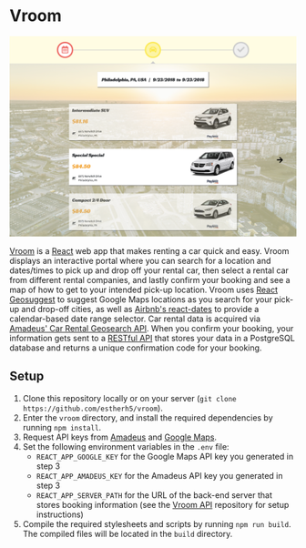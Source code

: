 # Vroom
![Vroom](vroom.png)

[Vroom](https://vroom.crystalprism.io) is a [React](https://reactjs.org/) web app that makes renting a car quick and easy. Vroom displays an interactive portal where you can search for a location and dates/times to pick up and drop off your rental car, then select a rental car from different rental companies, and lastly confirm your booking and see a map of how to get to your intended pick-up location. Vroom uses [React Geosuggest](https://github.com/ubilabs/react-geosuggest) to suggest Google Maps locations as you search for your pick-up and drop-off cities, as well as [Airbnb's react-dates](https://github.com/airbnb/react-dates) to provide a calendar-based date range selector. Car rental data is acquired via [Amadeus' Car Rental Geosearch API](https://sandbox.amadeus.com/travel-innovation-sandbox/apis/get/cars/search-circle). When you confirm your booking, your information gets sent to a [RESTful API](https://github.com/estherh5/vroom_api) that stores your data in a PostgreSQL database and returns a unique confirmation code for your booking.

## Setup
1. Clone this repository locally or on your server (`git clone https://github.com/estherh5/vroom`).
2. Enter the `vroom` directory, and install the required dependencies by running `npm install`.
3. Request API keys from [Amadeus](https://sandbox.amadeus.com/getting-started) and [Google Maps](https://cloud.google.com/maps-platform/#get-started).
4. Set the following environment variables in the `.env` file:
    * `REACT_APP_GOOGLE_KEY` for the Google Maps API key you generated in step 3
    * `REACT_APP_AMADEUS_KEY` for the Amadeus API key you generated in step 3
    * `REACT_APP_SERVER_PATH` for the URL of the back-end server that stores booking information (see the [Vroom API](https://github.com/estherh5/vroom_api) repository for setup instructions)
5. Compile the required stylesheets and scripts by running `npm run build`. The compiled files will be located in the `build` directory.
